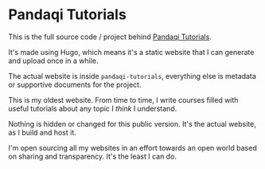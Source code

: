 # Pandaqi Tutorials

This is the full source code / project behind [Pandaqi Tutorials](https://pandaqi.com/tutorials/).

It's made using Hugo, which means it's a static website that I can generate and upload once in a while.

The actual website is inside `pandaqi-tutorials`, everything else is metadata or supportive documents for the project.

This is my oldest website. From time to time, I write courses filled with useful tutorials about any topic I _think_ I understand.

Nothing is hidden or changed for this public version. It's the actual website, as I build and host it. 

I'm open sourcing all my websites in an effort towards an open world based on sharing and transparency. It's the least I can do.